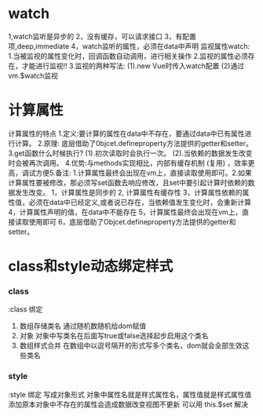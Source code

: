 # watch
1,watch监听是异步的
2，没有缓存，可以请求接口
3，有配置项,deep,immediate
4，watch监听的属性，必须在data中声明
监视属性watch:
1.当被监视的属性变化时，回调函数自动调用，进行相关操作
2.监视的属性必须存在，才能进行监视!!
3.监视的两种写法:
(1).new Vue时传入watch配置
(2)通过vm.$watch监视
# 计算属性
计算属性的特点
1.定义:要计算的属性在data中不存在，要通过data中已有属性进行计算。
2.原理: 底层借助了0bjcet.defineproperty方法提供的getter和setter。
3.get函数什么时候执行?
(1).初次读取时会执行一次。
(2).当依赖的数据发生改变时会被再次调用。
4.优势:与methods实现相比，内部有缓存机制 (复用) ，效率更高，调试方便5.备注:
1.计算属性最终会出现在vm上，直接读取使用即可。2.如果计算属性要被修改，那必须写set函数去响应修改，且set中要引起计算时依赖的数据发生改变。
1，计算属性是同步的
2, 计算属性有缓存性
3，计算属性依赖的属性值，必须在data中已经定义,或者说已存在，当依赖值发生变化时，会重新计算
4，计算属性声明的值，在data中不能存在
5，计算属性最终会出现在vm上，直接读取使用即可
6，底层借助了Objcet.defineproperty方法提供的getter和setter。
# class和style动态绑定样式
### class
:class 绑定
1. 数组存储类名  通过随机数随机给dom赋值
2. 对象         对象中写类名在后面写true或false选择起步启用这个类名
3. 数组样式合并  在数组中以逗号隔开的形式写多个类名，dom就会全部生效这些类名
###  style
:style  绑定
写成对象形式    对象中属性名就是样式属性名，属性值就是样式属性值 
添加原本对象中不存在的属性会造成数据改变视图不更新 可以用 this.$set 解决